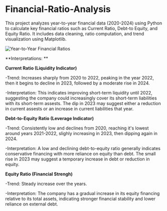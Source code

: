 # Financial-Ratio-Analysis
This project analyzes year-to-year financial data (2020-2024) using Python to calculate key financial ratios such as Current Ratio, Debt-to Equity, and Equity Ratio. It includes data cleaning, ratio computation, and trend visualization using Matplotlib.

![Year-to-Year Financial Ratios](https://github.com/user-attachments/assets/c02b629c-7191-488b-9797-d95b0ca8b95d)

**Interpretations: **

**Current Ratio (Liquidity Indicator)**

   -Trend: Increases sharply from 2020 to 2022, peaking in the year 2022, then it begins to decline in 2023, followed by a moderate rise in 2024.
   
   -Interpretation: This indicates improving short-term liquidity until 2022, suggesting the company could increasingly cover its short-term liabilities with its short-term assests. The dip in 2023 may suggest either a reduction in current assests or an increase in current liabilities that year.

**Debt-to-Equity Ratio (Leverage Indicator)**

   -Trend: Consistently low and declines from 2020, reaching it's lowest around years 2021-2022, slighly increasing in 2023, then dipping again in 2024.
   
   -Interpretation: A low and declining debt-to-equity ratio generally indicates conservative financing with more reliance on equity than debt. The small rise in 2023 may suggest a temporary increase in debt or reduction in equity.

**Equity Ratio (Financial Strengh)**

   -Trend: Steady increase over the years.
   
   -Interpretation: The company has a gradual increase in its equity financing relative to its total assets, indicating stronger financial stability and lower reliance on external debt.
